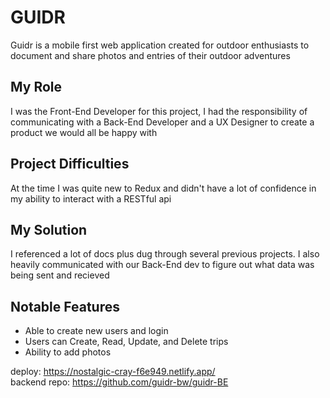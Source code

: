# GUIDR

Guidr is a mobile first web application created for outdoor enthusiasts to document and share photos and entries of their outdoor adventures  

## My Role
I was the Front-End Developer for this project, I had the responsibility of communicating with a Back-End Developer and a UX Designer to create a product we would all be happy with

## Project Difficulties
At the time I was quite new to Redux and didn't have a lot of confidence in my ability to interact with a RESTful api

## My Solution
I referenced a lot of docs plus dug through several previous projects. I also heavily communicated with our Back-End dev to figure out what data was being sent and recieved

## Notable Features
* Able to create new users and login
* Users can Create, Read, Update, and Delete trips
* Ability to add photos


deploy: https://nostalgic-cray-f6e949.netlify.app/  
backend repo: https://github.com/guidr-bw/guidr-BE
